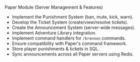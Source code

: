 Paper Module (Server Management & Features)
- Implement the Punishment System (ban, mute, kick, warn).
- Develop the Ticket System (create/view/resolve tickets).
- Create the Announcement System (server-wide messages).
- Implement Adventure Library integration.
- Implement command handlers for `/brennon` commands.
- Ensure compatibility with Paper's command framework.
- Store player punishments & tickets in SQL.
- Sync announcements across all Paper servers using Redis.
